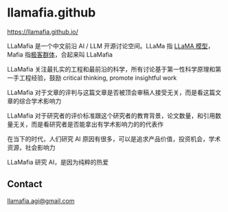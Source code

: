 # llamafia.github

https://llamafia.github.io/

LLaMafia 是一个中文前沿 AI / LLM 开源讨论空间。LLaMa 指 [LLaMA 模型](https://en.wikipedia.org/wiki/LLaMA)， Mafia 指[极客群体](https://en.wikipedia.org/wiki/PayPal_Mafia)，合起来叫 LLaMafia

LLaMafia 关注最扎实的工程和最前沿的科学，所有讨论基于第一性科学原理和第一手工程经验，鼓励 critical thinking, promote insightful work

LLaMafia 对于文章的评判与这篇文章是否被顶会审稿人接受无关，而是看这篇文章的综合学术影响力

LLaMafia 对于研究者的评价标准跟这个研究者的教育背景，论文数量，和引用数量无关，而是看研究者是否能拿出有学术影响力的的代表作

在当下的时代，人们研究 AI 原因有很多，可以是追求产品价值，投资机会，学术资源，社会影响力

LLaMafia 研究 AI，是因为纯粹的热爱

## Contact

llamafia.agi@gmail.com
